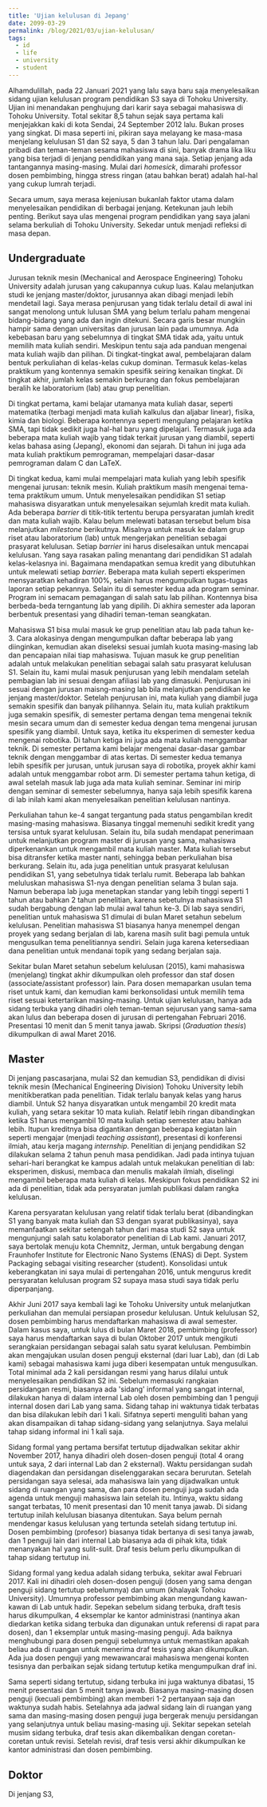 ```yaml
---
title: 'Ujian kelulusan di Jepang'
date: 2099-03-29
permalink: /blog/2021/03/ujian-kelulusan/
tags:
  - id
  - life
  - university
  - student
---
```


Alhamdulillah, pada 22 Januari 2021 yang lalu saya baru saja menyelesaikan sidang ujian kelulusan program pendidikan S3 saya di Tohoku University. Ujian ini menandakan penghujung dari karir saya sebagai mahasiswa di Tohoku University. Total sekitar 8,5 tahun sejak saya pertama kali menjejakkan kaki di kota Sendai, 24 September 2012 lalu. Bukan proses yang singkat. Di masa seperti ini, pikiran saya melayang ke masa-masa menjelang kelulusan S1 dan S2 saya, 5 dan 3 tahun lalu. Dari pengalaman pribadi dan teman-teman sesama mahasiswa di sini, banyak drama lika liku yang bisa terjadi di jenjang pendidikan yang mana saja. Setiap jenjang ada tantangannya masing-masing. Mulai dari _homesick_, dimarahi professor dosen pembimbing, hingga stress ringan (atau bahkan berat) adalah hal-hal yang cukup lumrah terjadi. 

Secara umum, saya merasa kejeniusan bukanlah faktor utama dalam menyelesaikan pendidikan di berbagai jenjang. Ketekunan jauh lebih penting. Berikut saya ulas mengenai program pendidikan yang saya jalani selama berkuliah di Tohoku University. Sekedar untuk menjadi refleksi di masa depan.

## Undergraduate

Jurusan teknik mesin (Mechanical and Aerospace Engineering) Tohoku University adalah jurusan yang cakupannya cukup luas. Kalau melanjutkan studi ke jenjang master/doktor, jurusannya akan dibagi menjadi lebih mendetail lagi. Saya merasa penjurusan yang tidak terlalu detail di awal ini sangat menolong untuk lulusan SMA yang belum terlalu paham mengenai bidang-bidang yang ada dan ingin ditekuni. Secara garis besar mungkin hampir sama dengan universitas dan jurusan lain pada umumnya. Ada kebebasan baru yang sebelumnya di tingkat SMA tidak ada, yaitu untuk memilih mata kuliah sendiri. Meskipun tentu saja ada panduan mengenai mata kuliah wajib dan pilihan. Di tingkat-tingkat awal, pembelajaran dalam bentuk perkuliahan di kelas-kelas cukup dominan. Termasuk kelas-kelas praktikum yang kontennya semakin spesifik seiring kenaikan tingkat. Di tingkat akhir, jumlah kelas semakin berkurang dan fokus pembelajaran beralih ke laboratorium (lab) atau grup penelitian.

Di tingkat pertama, kami belajar utamanya mata kuliah dasar, seperti matematika (terbagi menjadi mata kuliah kalkulus dan aljabar linear), fisika, kimia dan biologi. Beberapa kontennya seperti mengulang pelajaran ketika SMA, tapi tidak sedikit juga hal-hal baru yang dipelajari. Termasuk juga ada beberapa mata kuliah wajib yang tidak terkait jurusan yang diambil, seperti kelas bahasa asing (Jepang), ekonomi dan sejarah. Di tahun ini juga ada mata kuliah praktikum pemrograman, mempelajari dasar-dasar pemrograman dalam C dan LaTeX.

Di tingkat kedua, kami mulai mempelajari mata kuliah yang lebih spesifik mengenai jurusan: teknik mesin. Kuliah praktikum masih mengenai tema-tema praktikum umum. Untuk menyelesaikan pendidikan S1 setiap mahasiswa disyaratkan untuk menyelesaikan sejumlah kredit mata kuliah. Ada beberapa _barrier_ di titik-titik tertentu berupa persyaratan jumlah kredit dan mata kuliah wajib. Kalau belum melewati batasan tersebut belum bisa melanjutkan _milestone_ berikutnya. Misalnya untuk masuk ke dalam grup riset atau laboratorium (lab) untuk mengerjakan penelitian sebagai prasyarat kelulusan. Setiap _barrier_ ini harus diselesaikan untuk mencapai kelulusan. Yang saya rasakan paling menantang dari pendidikan S1 adalah kelas-kelasnya ini. Bagaimana mendapatkan semua kredit yang dibutuhkan untuk melewati setiap _barrier_. Beberapa mata kuliah seperti eksperimen mensyaratkan kehadiran 100%, selain harus mengumpulkan tugas-tugas laporan setiap pekannya. Selain itu di semester kedua ada program seminar. Program ini semacam pemagangan di salah satu lab pilihan. Kontennya bisa berbeda-beda terngantung lab yang dipilih. Di akhira semester ada laporan berbentuk presentasi yang dihadiri teman-teman seangkatan.

Mahasiswa S1 bisa mulai masuk ke grup penelitian atau lab pada tahun ke-3. Cara alokasinya dengan mengumpulkan daftar beberapa lab yang diinginkan, kemudian akan diseleksi sesuai jumlah kuota masing-masing lab dan pencapaian nilai tiap mahasiswa. Tujuan masuk ke grup penelitian adalah untuk melakukan penelitian sebagai salah satu prasyarat kelulusan S1. Selain itu, kami mulai masuk penjurusan yang lebih mendalam setelah pembagian lab ini sesuai dengan afiliasi lab yang dimasuki. Penjurusan ini sesuai dengan jurusan maisng-masing lab bila melanjutkan pendidikan ke jenjang master/doktor. Setelah penjurusan ini, mata kuliah yang diambil juga semakin spesifik dan banyak pilihannya. Selain itu, mata kuliah praktikum juga semakin spesifik, di semester pertama dengan tema mengenai teknik mesin secara umum dan di semester kedua dengan tema mengenai jurusan spesifik yang diambil. Untuk saya, ketika itu eksperimen di semester kedua mengenai robotika. Di tahun ketiga ini juga ada mata kuliah menggambar teknik. Di semester pertama kami belajar mengenai dasar-dasar gambar teknik dengan menggambar di atas kertas. Di semester kedua temanya lebih spesifik per jurusan, untuk jurusan saya di robotika, proyek akhir kami adalah untuk menggambar robot arm. Di semester pertama tahun ketiga, di awal setelah masuk lab juga ada mata kuliah seminar. Seminar ini mirip dengan seminar di semester sebelumnya, hanya saja lebih spesifik karena di lab inilah kami akan menyelesaikan penelitian kelulusan nantinya.

Perkuliahan tahun ke-4 sangat tergantung pada status pengambilan kredit masing-masing mahasiswa. Biasanya tinggal memenuhi sedikit kredit yang tersisa untuk syarat kelulusan. Selain itu, bila sudah mendapat penerimaan untuk melanjutkan program master di jurusan yang sama, mahasiswa diperkenankan untuk mengambil mata kuliah master. Mata kuliah tersebut bisa ditransfer ketika master nanti, sehingga beban perkuliahan bisa berkurang. Selain itu, ada juga penelitian untuk prasyarat kelulusan pendidikan S1, yang sebetulnya tidak terlalu rumit. Beberapa lab bahkan meluluskan mahasiswa S1-nya dengan penelitian selama 3 bulan saja. Namun beberapa lab juga menetapkan standar yang lebih tinggi seperti 1 tahun atau bahkan 2 tahun penelitian, karena sebetulnya mahasiswa S1 sudah bergabung dengan lab mulai awal tahun ke-3. Di lab saya sendiri, penelitian untuk mahasiswa S1 dimulai di bulan Maret setahun sebelum kelulusan. Penelitian mahasiswa S1 biasanya hanya menempel dengan proyek yang sedang berjalan di lab, karena masih sulit bagi pemula untuk mengusulkan tema penelitiannya sendiri. Selain juga karena ketersediaan dana penelitian untuk mendanai topik yang sedang berjalan saja. 

Sekitar bulan Maret setahun sebelum kelulusan (2015), kami mahasiswa (menjelang) tingkat akhir dikumpulkan oleh professor dan staf dosen (associate/assistant professor) lain. Para dosen memaparkan usulan tema riset untuk kami, dan kemudian kami berkonsolidasi untuk memilih tema riset sesuai ketertarikan masing-masing. Untuk ujian kelulusan, hanya ada sidang terbuka yang dihadiri oleh teman-teman sejurusan yang sama-sama akan lulus dan beberapa dosen di jurusan di pertengahan Februari 2016. Presentasi 10 menit dan 5 menit tanya jawab. Skripsi (_Graduation thesis_) dikumpulkan di awal Maret 2016.

## Master

Di jenjang pascasarjana, mulai S2 dan kemudian S3, pendidikan di divisi teknik mesin (Mechanical Engineering Division) Tohoku University lebih menitikberatkan pada penelitian. Tidak terlalu banyak kelas yang harus diambil. Untuk S2 hanya disyaratkan untuk mengambil 20 kredit mata kuliah, yang setara sekitar 10 mata kuliah. Relatif lebih ringan dibandingkan ketika S1 harus mengambil 10 mata kuliah setiap semester atau bahkan lebih. Itupun kreditnya bisa digantikan dengan beberapa kegiatan lain seperti mengajar (menjadi _teaching assistant_), presentasi di konferensi ilmiah, atau kerja magang _internship_. Penelitian di jenjang pendidikan S2 dilakukan selama 2 tahun penuh masa pendidikan. Jadi pada intinya tujuan sehari-hari berangkat ke kampus adalah untuk melakukan penelitian di lab: eksperimen, diskusi, membaca dan menulis makalah ilmiah, diselingi mengambil beberapa mata kuliah di kelas. Meskipun fokus pendidikan S2 ini ada di penelitian, tidak ada persyaratan jumlah publikasi dalam rangka kelulusan.

Karena persyaratan kelulusan yang relatif tidak terlalu berat (dibandingkan S1 yang banyak mata kuliah dan S3 dengan syarat publikasinya), saya memanfaatkan sekitar setengah tahun dari masa studi S2 saya untuk mengunjungi salah satu kolaborator penelitian di Lab kami. Januari 2017, saya bertolak menuju kota Chemnitz, Jerman, untuk bergabung dengan Fraunhofer Institute for Electronic Nano Systems (ENAS) di Dept. System Packaging sebagai visiting researcher (student). Konsolidasi untuk keberangkatan ini saya mulai di pertengahan 2016, untuk mengurus kredit persyaratan kelulusan program S2 supaya masa studi saya tidak perlu diperpanjang.

Akhir Juni 2017 saya kembali lagi ke Tohoku University untuk melanjutkan perkuliahan dan memulai persiapan prosedur kelulusan. Untuk kelulusan S2, dosen pembimbing harus mendaftarkan mahasiswa di awal semester. Dalam kasus saya, untuk lulus di bulan Maret 2018, pembimbing (professor) saya harus mendaftarkan saya di bulan Oktober 2017 untuk mengikuti serangkaian persidangan sebagai salah satu syarat kelulusan. Pembimbin akan mengajukan usulan dosen penguji eksternal (dari luar Lab), dan (di Lab kami) sebagai mahasiswa kami juga diberi kesempatan untuk mengusulkan. Total minimal ada 2 kali persidangan resmi yang harus dilalui untuk menyelesaikan pendidikan S2 ini. Sebelum memasuki rangkaian persidangan resmi, biasanya ada 'sidang' informal yang sangat internal, dilakukan hanya di dalam internal Lab oleh dosen pembimbing dan 1 penguji internal dosen dari Lab yang sama. Sidang tahap ini waktunya tidak terbatas dan bisa dilakukan lebih dari 1 kali. Sifatnya seperti menguliti bahan yang akan disampaikan di tahap sidang-sidang yang selanjutnya. Saya melalui tahap sidang informal ini 1 kali saja.

Sidang formal yang pertama bersifat tertutup dijadwalkan sekitar akhir November 2017, hanya dihadiri oleh dosen-dosen penguji (total 4 orang untuk saya, 2 dari internal Lab dan 2 eksternal). Waktu persidangan sudah diagendakan dan persidangan diselenggarakan secara berurutan. Setelah persidangan saya selesai, ada mahasiswa lain yang dijadwalkan untuk sidang di ruangan yang sama, dan para dosen penguji juga sudah ada agenda untuk menguji mahasiswa lain setelah itu. Intinya, waktu sidang sangat terbatas, 10 menit presentasi dan 10 menit tanya jawab. Di sidang tertutup inilah kelulusan biasanya ditentukan. Saya belum pernah mendengar kasus kelulusan yang tertunda setelah sidang tertutup ini. Dosen pembimbing (profesor) biasanya tidak bertanya di sesi tanya jawab, dan 1 penguji lain dari internal Lab biasanya ada di pihak kita, tidak menanyakan hal yang sulit-sulit. Draf tesis belum perlu dikumpulkan di tahap sidang tertutup ini.

Sidang formal yang kedua adalah sidang terbuka, sekitar awal Februari 2017. Kali ini dihadiri oleh dosen-dosen penguji (dosen yang sama dengan penguji sidang tertutup sebelumnya) dan umum (khalayak Tohoku University). Umumnya professor pembimbing akan mengundang kawan-kawan di Lab untuk hadir. Sepekan sebelum sidang terbuka, draft tesis harus dikumpulkan, 4 eksemplar ke kantor administrasi (nantinya akan diedarkan ketika sidang terbuka dan digunakan untuk referensi di rapat para dosen), dan 1 eksemplar untuk masing-masing penguji. Ada baiknya menghubungi para dosen penguji sebelumnya untuk memastikan apakah beliau ada di ruangan untuk menerima draf tesis yang akan dikumpulkan. Ada jua dosen penguji yang mewawancarai mahasiswa mengenai konten tesisnya dan perbaikan sejak sidang tertutup ketika mengumpulkan draf ini.

Sama seperti sidang tertutup, sidang terbuka ini juga waktunya dibatasi, 15 menit presentasi dan 5 menit tanya jawab. Biasanya masing-masing dosen penguji (kecuali pembimbing) akan memberi 1-2 pertanyaan saja dan waktunya sudah habis. Setelahnya ada jadwal sidang lain di ruangan yang sama dan masing-masing dosen penguji juga bergerak menuju persidangan yang selanjutnya untuk beliau masing-masing uji. Sekitar sepekan setelah musim sidang terbuka, draf tesis akan dikembalikan dengan coretan-coretan untuk revisi. Setelah revisi, draf tesis versi akhir dikumpulkan ke kantor administrasi dan dosen pembimbing.

## Doktor

Di jenjang S3, 
